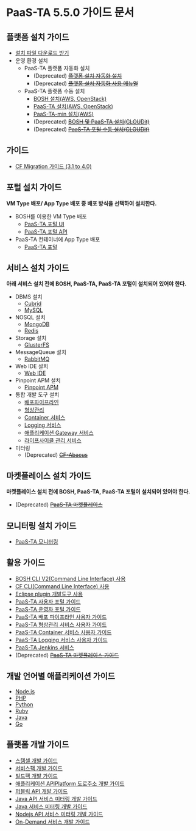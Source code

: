 # PaaS-TA 5.5.0 가이드 문서


## 플랫폼 설치 가이드
- [설치 파일 다운로드 받기](https://paas-ta.kr/download/package)
- 운영 환경 설치
  - PaaS-TA 플랫폼 자동화 설치
    - (Deprecated) ~~[플랫폼 설치 자동화  설치](./use-guide/platform/PAAS-TA_PLATFORM_INSTALL_AUTOMATION_INSTALL_GUIDE_v1.0.md)~~
    - (Deprecated) ~~[플랫폼 설치 자동화 사용 메뉴얼](./use-guide/platform/PAAS-TA_PLATFORM_INSTALL_AUTOMATION_USE_MANUAL_v1.0.md)~~
  - PaaS-TA 플랫폼 수동 설치
    - [BOSH 설치(AWS, OpenStack)](./install-guide/bosh/PAAS-TA_BOSH2_INSTALL_GUIDE_V5.0.md)
    - [PaaS-TA 설치(AWS, OpenStack)](./install-guide/paasta/PAAS-TA_CORE_INSTALL_GUIDE_V5.0.md)
    - [PaaS-TA-min 설치(AWS)](./install-guide/paasta/PAAS-TA_MIN_INSTALL_GUIDE.md)
    - (Deprecated) ~~[BOSH 및 PaaS-TA 설치(CLOUDit)](./use-guide/platform/PAAS-TA_PLATFORM_INSTALL_AUTOMATION_CLOUDIT_v1.0.md)~~
    - (Deprecated) ~~[PaaS-TA 포털 수동 설치(CLOUDit)](./use-guide/platform/PAAS-TA_PLATFORM_INSTALL_AUTOMATION_CLOUDIT_PORTAL_v1.0.md)~~

##  가이드
- [CF Migration 가이드 (3.1 to 4.0)](../../../Guide-4.0-ROTELLE/blob/master/PaaS_TA_4.0_migration.md)
  
## 포털 설치 가이드
**VM Type 배포/ App Type 배포 중 배포 방식을 선택하여 설치한다.**
- BOSH를 이용한 VM Type 배포
  - [PaaS-TA 포털 UI](./install-guide/portal/PAAS-TA_PORTAL_UI_SERVICE_INSTALL_GUIDE_V1.0.md)
  - [PaaS-TA 포털 API](./install-guide/portal/PAAS-TA_PORTAL_API_SERVICE_INSTALL_GUIDE_V1.0.md)
- PaaS-TA 컨테이너에 App Type 배포
  - [PaaS-TA 포털](./install-guide/portal/PAAS-TA_PORTAL_SERVICE_APP_TYPE_INSTALL_GUIDE_V1.0.md)

## 서비스 설치 가이드
**아래 서비스 설치 전에 BOSH, PaaS-TA, PaaS-TA 포털이 설치되어 있어야 한다.**

- DBMS 설치
  - [Cubrid](./service-guide/dbms/PAAS-TA_CUBRID_SERVICE_INSTALL_GUIDE_V1.0.md)
  - [MySQL](./service-guide/dbms/PAAS-TA_MYSQL_SERVICE_INSTALL_GUIDE_V1.0.md)
- NOSQL 설치
  - [MongoDB](./service-guide/nosql/PAAS-TA_MONGODB_SERVICE_INSTALL_GUIDE_V1.0.md)
  - [Redis](./service-guide/nosql/PAAS-TA_ON_DEMAND_REDIS_SERVICE_INSTALL_GUIDE_V1.0.md)
- Storage 설치
  - [GlusterFS](./service-guide/storage/PAAS-TA_GLUSTERFS_SERVICE_INSTALL_GUIDE_V1.0.md)
- MessageQueue 설치
  - [RabbitMQ](./service-guide/messagequeue/PAAS-TA_RABBITMQ_SERVICE_INSTALL_GUIDE_V1.0.md)
- Web IDE 설치
  - [Web IDE](./service-guide/webide/PAAS-TA_WEB_IDE_INSTALL_GUIDE_V1.0.md)
- Pinpoint APM 설치
  - [Pinpoint APM](./service-guide/etc/PAAS-TA_PINPOINT_SERVICE_INSTALL_GUIDE_V1.0.md)  
- 통합 개발 도구 설치
  - [배포파이프라인](./service-guide/tools/PAAS-TA_DELIVERY_PIPELINE_SERVICE_INSTALL_GUIDE_V1.0.md)
  - [형상관리](./service-guide/tools/PAAS-TA_SOURCE_CONTROL_SERVICE_INSTALL_GUIDE_V1.0.md)
  - [Container 서비스](./service-guide/tools/PAAS-TA_CONTAINER_SERVICE_INSTALL_GUIDE_V2.0.md)
  - [Logging 서비스](./service-guide/tools/PAAS-TA_LOGGING_SERVICE_INSTALL_GUIDE_V1.0.md)
  - [애플리케이션 Gateway 서비스](./service-guide/tools/PAAS-TA_APPLICATION_GATEWAY_SERVICE_INSTALL_GUIDE_V1.0.md)
  - [라이프사이클 관리 서비스](./service-guide/tools/PAAS-TA_LIFECYCLE_MANAGEMENT_SERVICE_INSTALL_GUIDE_V1.0.md)
- 미터링
  - (Deprecated) ~~[CF-Abacus](./install-guide/metering/PAAS-TA_METERING_INSTALL_GUIDE.md)~~

## 마켓플레이스 설치 가이드
**마켓플레이스 설치 전에 BOSH, PaaS-TA, PaaS-TA 포털이 설치되어 있어야 한다.**

- (Deprecated) ~~[PaaS-TA 마켓플레이스](./service-guide/marketplace/PAAS-TA_MARKETPLACE_INSTALL_GUIDE_V1.0.md)~~

## 모니터링 설치 가이드
- [PaaS-TA 모니터링](./service-guide/monitoring/PAAS-TA_MONITORING_INSTALL_GUIDE_V5.0.md)

## 활용 가이드
- [BOSH CLI V2(Command Line Interface) 사용](../../../Guide-4.0-ROTELLE/blob/master/Use-Guide/Bosh/PaaS-TA_BOSH_CLI_V2_사용자_가이드v1.0.md)
- [CF CLI(Command Line Interface) 사용](../../../Guide-1.0-Spaghetti-/blob/master/Use-Guide/OpenPaas%20CLi%20가이드.md)
- [Eclipse plugin 개발도구 사용](../../../Guide-1.0-Spaghetti-/blob/master/Use-Guide/Open%20PaaS%20개발환경%20사용%20가이드.md)
- [PaaS-TA 사용자 포털 가이드](./use-guide/portal/PAAS-TA_USER_PORTAL_USE_GUIDE_V1.1.md)
- [PaaS-TA 운영자 포털 가이드](./use-guide/portal/PAAS-TA_ADMIN_PORTAL_USE_GUIDE_V1.1.md)
- [PaaS-TA 배포 파이프라인 사용자 가이드](./use-guide/tools/PAAS-TA_DELIVERY_PIPELINE_SERVICE_USE_GUIDE_V1.0.md)
- [PaaS-TA 형상관리 서비스 사용자 가이드](./use-guide/tools/PAAS-TA_SOURCE_CONTROL_SERVICE_USE_GUIDE_V1.0.md)
- [PaaS-TA Container 서비스 사용자 가이드](./use-guide/tools/PAAS-TA_CONTAINER_SERVICE_USE_GUIDE_V2.0.md)
- [PaaS-TA Logging 서비스 사용자 가이드](./use-guide/tools/PAAS-TA_LOGGING_SERVICE_USE_GUIDE_V1.0.md)
- [PaaS-TA Jenkins 서비스](./use-guide/tools/PAAS-TA_JENKINS_SERVICE_USER_GUIDE.md)
- (Deprecated) ~~[PaaS-TA 마켓플레이스 가이드](./use-guide/marketplace/PAAS-TA_MARKETPLACE_USE_GUIDE_V1.0.md)~~
## 개발 언어별 애플리케이션 가이드
- [Node.js](../../../Guide-1.0-Spaghetti-/blob/master/Sample-App-Guide/OpenPaaS_PaaSTA_Application_Nodejs_develope_guide.md)
- [PHP](../../../Guide-1.0-Spaghetti-/blob/master/Sample-App-Guide/OpenPaaS_PaaSTA_Application_PHP_develope_guide.md)
- [Python](../../../Guide-1.0-Spaghetti-/blob/master/Sample-App-Guide/OpenPaaS_PaaSTA_Application_Python_develope_guide.md)
- [Ruby](../../../Guide-1.0-Spaghetti-/blob/master/Sample-App-Guide/OpenPaaS_PaaSTA_Application_Ruby_develope_guide.md)
- [Java](../../../Guide-1.0-Spaghetti-/blob/master/Sample-App-Guide/OpenPaaS_PaaSTA_Application_Java_develope_guide.md)
- [Go](../../../Guide-1.0-Spaghetti-/blob/master/Sample-App-Guide/OpenPaaS_PaaSTA_Application_Go_develope_guide.md)

## 플랫폼 개발 가이드
- [스템셀 개발 가이드](../../../Guide-1.0-Spaghetti-/blob/master/Development-Guide/OpenPaaS_PaaSTA_Build_Stemcell_guide.md)
- [서비스팩 개발 가이드](../../../Guide-1.0-Spaghetti-/blob/master/Development-Guide/ServicePack_develope_guide.md)
- [빌드팩 개발 가이드](../../../Guide-1.0-Spaghetti-/blob/master/Development-Guide/Buildpack_develope_guide.md)
- [애플리케이션 APIPlatform 도로주소 개발 가이드](../../../Guide-1.0-Spaghetti-/blob/master/Development-Guide/Application_APIPlatform_dorojuso_devlope_guide.md)
- [퍼블릭 API 개발 가이드](../../../Guide-1.0-Spaghetti-/blob/master/Development-Guide/PublicAPI_devlope_guide.md)
- [Java API 서비스 미터링 개발 가이드](../../../Guide-2.0-Linguine-/blob/master/Development-Guide/PaaS-TA_Java_API_서비스_미터링_개발_가이드.md)
- [Java 서비스 미터링 개발 가이드](../../../Guide-2.0-Linguine-/blob/master/Development-Guide/PaaS-TA_Java_서비스_미터링_개발_가이드.md)
- [Nodejs API 서비스 미터링 개발 가이드](../../../Guide-2.0-Linguine-/blob/master/Development-Guide/PaaS-TA_Node.js_API_미터링_개발_가이드.md)
- [On-Demand 서비스 개발 가이드](./deployment-guide/on-demand/ON_DEMAND_DEPLOYMENT_GUIDE.md)

